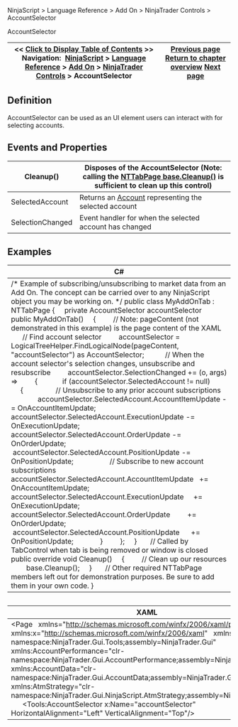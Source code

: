 ﻿
NinjaScript > Language Reference > Add On > NinjaTrader Controls > AccountSelector

AccountSelector

| << [Click to Display Table of Contents](accountselector.md) >> **Navigation:**     [NinjaScript](ninjascript.md) > [Language Reference](language_reference_wip.md) > [Add On](add_on.md) > [NinjaTrader Controls](controls.md) > AccountSelector | [Previous page](controls.md) [Return to chapter overview](controls.md) [Next page](atmstrategyselector.md) |
| --- | --- |
## Definition
AccountSelector can be used as an UI element users can interact with for selecting accounts.
 
## Events and Properties

| Cleanup() | Disposes of the AccountSelector (Note: calling the [NTTabPage base.Cleanup()](nttabpage_cleanup.md) is sufficient to clean up this control) |
| --- | --- |
| SelectedAccount | Returns an [Account](account_class.md) representing the selected account |
| SelectionChanged | Event handler for when the selected account has changed |

## 
## Examples

| C# |
| --- |
| /* Example of subscribing/unsubscribing to market data from an Add On. The concept can be carried over to any NinjaScript object you may be working on. */ public class MyAddOnTab : NTTabPage {      private AccountSelector accountSelector        public MyAddOnTab()      {           // Note: pageContent (not demonstrated in this example) is the page content of the XAML           // Find account selector           accountSelector = LogicalTreeHelper.FindLogicalNode(pageContent, "accountSelector") as AccountSelector;             // When the account selector's selection changes, unsubscribe and resubscribe           accountSelector.SelectionChanged += (o, args) =>           {                if (accountSelector.SelectedAccount != null)                {                     // Unsubscribe to any prior account subscriptions                    accountSelector.SelectedAccount.AccountItemUpdate -= OnAccountItemUpdate;                     accountSelector.SelectedAccount.ExecutionUpdate -= OnExecutionUpdate;                    accountSelector.SelectedAccount.OrderUpdate -= OnOrderUpdate;                     accountSelector.SelectedAccount.PositionUpdate -= OnPositionUpdate;                       // Subscribe to new account subscriptions                    accountSelector.SelectedAccount.AccountItemUpdate   += OnAccountItemUpdate;                     accountSelector.SelectedAccount.ExecutionUpdate     += OnExecutionUpdate;                     accountSelector.SelectedAccount.OrderUpdate         += OnOrderUpdate;                     accountSelector.SelectedAccount.PositionUpdate      += OnPositionUpdate;                }           };      }        // Called by TabControl when tab is being removed or window is closed      public override void Cleanup()      {           // Clean up our resources          base.Cleanup();      }        // Other required NTTabPage members left out for demonstration purposes. Be sure to add them in your own code. } |
## 

| XAML |
| --- |
| <Page   xmlns="http://schemas.microsoft.com/winfx/2006/xaml/presentation"    xmlns:x="http://schemas.microsoft.com/winfx/2006/xaml"    xmlns:Tools="clr-namespace:NinjaTrader.Gui.Tools;assembly=NinjaTrader.Gui"    xmlns:AccountPerformance="clr-namespace:NinjaTrader.Gui.AccountPerformance;assembly=NinjaTrader.Gui"     xmlns:AccountData="clr-namespace:NinjaTrader.Gui.AccountData;assembly=NinjaTrader.Gui"     xmlns:AtmStrategy="clr-namespace:NinjaTrader.Gui.NinjaScript.AtmStrategy;assembly=NinjaTrader.Gui">   <Grid>      <Tools:AccountSelector x:Name="accountSelector" HorizontalAlignment="Left" VerticalAlignment="Top"/> </Grid> |
